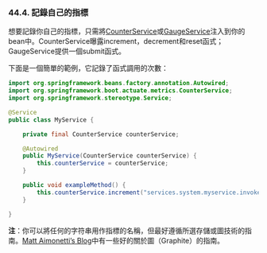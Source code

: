 
### 44.4. 記錄自己的指標

想要記錄你自己的指標，只需將[CounterService](https://github.com/spring-projects/spring-boot/blob/master/spring-boot-actuator/src/main/java/org/springframework/boot/actuate/metrics/CounterService.java)或[GaugeService](http://github.com/spring-projects/spring-boot/tree/master/spring-boot-actuator/src/main/java/org/springframework/boot/actuate/metrics/GaugeService.java)注入到你的bean中。CounterService曝露increment，decrement和reset函式；GaugeService提供一個submit函式。

下面是一個簡單的範例，它記錄了函式調用的次數：
```java
import org.springframework.beans.factory.annotation.Autowired;
import org.springframework.boot.actuate.metrics.CounterService;
import org.springframework.stereotype.Service;

@Service
public class MyService {

    private final CounterService counterService;

    @Autowired
    public MyService(CounterService counterService) {
        this.counterService = counterService;
    }

    public void exampleMethod() {
        this.counterService.increment("services.system.myservice.invoked");
    }

}
```
**注**：你可以將任何的字符串用作指標的名稱，但最好遵循所選存儲或圖技術的指南。[Matt Aimonetti’s Blog](http://matt.aimonetti.net/posts/2013/06/26/practical-guide-to-graphite-monitoring/)中有一些好的關於圖（Graphite）的指南。
